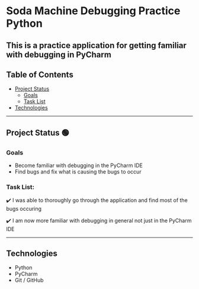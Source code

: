# Soda Machine Debugging Practice Python
## This is a practice application for getting familiar with debugging in PyCharm

## Table of Contents
- [Project Status](#project-status)
   - [Goals](#goals)
   - [Task List](#task-list)
- [Technologies](#technologies)

---
## Project Status :green_circle:
### Goals
- Become familiar with debugging in the PyCharm IDE
- Find bugs and fix what is causing the bugs to occur

### Task List: 

:heavy_check_mark: I was able to thoroughly go through the application and find most of the bugs occuring

:heavy_check_mark: I am now more familiar with debugging in general not just in the PyCharm IDE

<!--- 
Emojis for the Task List:
DONE =      :heavy_check_mark:
NOT DONE =  :x:
WIP =       :recycle:
BUGGED =    :warning:
 --->

---
## Technologies
- Python
- PyCharm
- Git / GitHub
